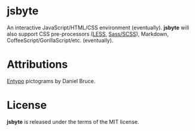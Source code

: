 jsbyte
======
An interactive JavaScript/HTML/CSS environment (eventually). **jsbyte** will
also support CSS pre-processors ([LESS](http://lesscss.org/ "LESS"),
[Sass/SCSS](http://sass-lang.com/ "Sass")), Markdown,
CoffeeScript/GorillaScript/etc. (eventually).

Attributions
============
[Entypo](http://entypo.com) pictograms by Daniel Bruce.

License
=======
**jsbyte** is released under the terms of the MIT license.
